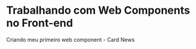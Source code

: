 # Trabalhando com Web Components no Front-end

Criando meu primeiro web component - Card News

<img src="assets/card-news.gif" alt="">